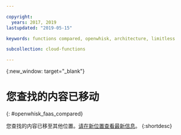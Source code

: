 ```yaml
---

copyright:
  years: 2017, 2019
lastupdated: "2019-05-15"

keywords: functions compared, openwhisk, architecture, limitless

subcollection: cloud-functions

---
```


{:new_window: target="_blank"}
# 您查找的内容已移动
{: #openwhisk_faas_compared}

您查找的内容已移至其他位置。[请在新位置查看最新信息](/docs/openwhisk?topic=cloud-functions-faas)。
{:shortdesc}
